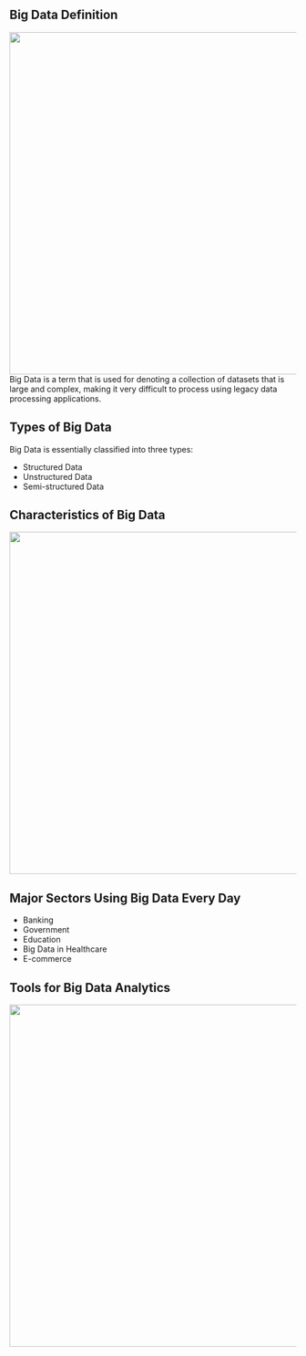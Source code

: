 ## Big Data Definition
<img src="https://intellipaat.com/blog/wp-content/uploads/2015/07/Big-Data.gif" height=600px width=600px class="center">
Big Data is a term that is used for denoting a collection of datasets that is large and complex, making it very difficult to process using legacy data processing applications.

## Types of Big Data
Big Data is essentially classified into three types:
- Structured Data
- Unstructured Data
- Semi-structured Data

## Characteristics of Big Data
<img src="https://intellipaat.com/blog/wp-content/uploads/2015/07/V5new-01-01.jpg" height=600px width=600px class="center">


## Major Sectors Using Big Data Every Day
- Banking
- Government
- Education
- Big Data in Healthcare
- E-commerce


## Tools for Big Data Analytics
<img src="https://intellipaat.com/blog/wp-content/uploads/2015/07/3.jpg" height=600px width=600px class="center">

